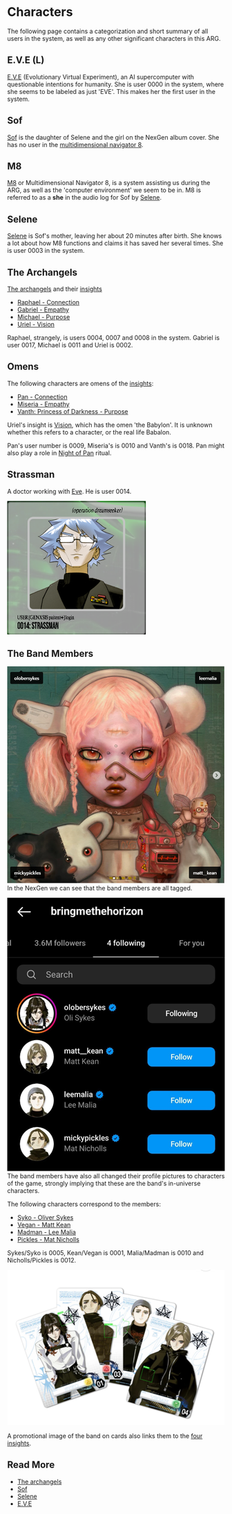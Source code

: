 # Characters

The following page contains a categorization and short summary of all users in the system, as well as any other 
significant characters in this ARG.

## E.V.E (L)

[E.V.E](eve) (Evolutionary Virtual Experiment), an AI supercomputer with questionable 
intentions for humanity. She is user 0000 in the system, where she seems to be labeled 
as just 'EVE'. This makes her the first user in the system.

## Sof

[Sof](sof) is the daughter of Selene and the girl on the NexGen album cover. She has no user in the 
[multidimensional navigator 8](../m8).

## M8

[M8](../m8) or Multidimensional Navigator 8, is a system assisting us during the ARG, as well as 
the 'computer environment' we seem to be in. M8 is referred to as a **she** in the audio log 
for Sof by [Selene](selene).

## Selene

[Selene](selene) is Sof's mother, leaving her about 20 minutes after birth. She 
knows a lot about how M8 functions and claims it has saved her several times. She is user 0003 
in the system.

## The Archangels

[The archangels](archangels) and their [insights](../lore/insights)

- [Raphael - Connection](raphael)
- [Gabriel - Empathy](gabriel)
- [Michael - Purpose](michael)
- [Uriel - Vision](uriel)

Raphael, strangely, is users 0004, 0007 and 0008 in the system. 
Gabriel is user 0017, Michael is 0011 and Uriel is 0002.

## Omens

The following characters are omens of the [insights](../lore/insights):

- [Pan - Connection](pan)
- [Miseria - Empathy](miseria)
- [Vanth: Princess of Darkness - Purpose](vanth)

Uriel's insight is [Vision](../lore/insight4-vision), which has the omen 'the Babylon'. 
It is unknown whether this refers to a character, or the real life Babalon.

Pan's user number is 0009, Miseria's is 0010 and Vanth's is 0018. Pan might also 
play a role in [Night of Pan](../lore/night-of-pan) ritual.

## Strassman

A doctor working with [Eve](eve). He is user 0014.

![img.png](../../Resources/strassman/strassman.png)

## The Band Members

![Band member tags on NexGen post](../../Resources/socials/band_member_tags.png)
In the NexGen we can see that the band members are all tagged.

![Band member profile pictures.png](../../Resources/socials/band_member_profiles.png)
The band members have also all changed their profile pictures to characters 
of the game, strongly implying that these are the band's in-universe characters.

The following characters correspond to the members:
- [Syko - Oliver Sykes](syko)
- [Vegan - Matt Kean](vegan)
- [Madman - Lee Malia](madman)
- [Pickles - Mat Nicholls](pickles)

Sykes/Syko is 0005, Kean/Vegan is 0001, Malia/Madman is 0010 and Nicholls/Pickles is 0012.

![Band cards](../../Resources/band-cards.png)

A promotional image of the band on cards also links them to the [four insights](../lore/insights).

## Read More

- [The archangels](archangels)
- [Sof](sof)
- [Selene](selene)
- [E.V.E](eve)